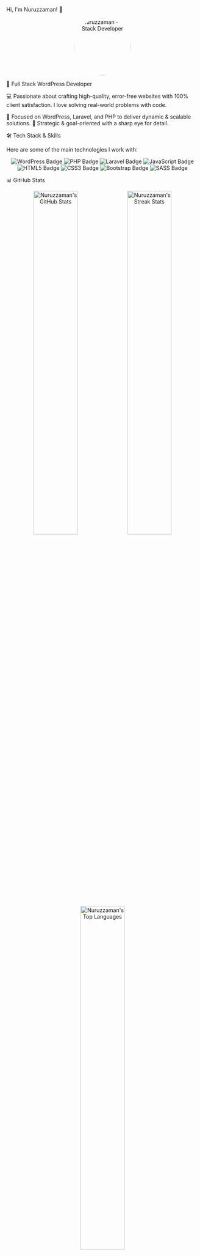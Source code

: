Hi, I'm Nuruzzaman! 👋

<p align="center">
<img src="https://avatars.githubusercontent.com/u/143626417?s=400&u=406ee741520b834ea62fe3be15be20c39aaddcc1&v=4"
alt="Nuruzzaman - Full Stack Developer"
width="150" height="150"
style="border-radius: 50%;">
</p>

🚀 Full Stack WordPress Developer

💻 Passionate about crafting high-quality, error-free websites with 100% client satisfaction. I love solving real-world problems with code.

🔎 Focused on WordPress, Laravel, and PHP to deliver dynamic & scalable solutions.
🎯 Strategic & goal-oriented with a sharp eye for detail.

🛠️ Tech Stack & Skills

Here are some of the main technologies I work with:

<p align="center">
<img src="https://img.shields.io/badge/WordPress-21759B?style=for-the-badge&logo=wordpress&logoColor=white" alt="WordPress Badge"/>
<img src="https://img.shields.io/badge/PHP-777BB4?style=for-the-badge&logo=php&logoColor=white" alt="PHP Badge"/>
<img src="https://www.google.com/search?q=https://img.shields.io/badge/Laravel-FF2D20%3Fstyle%3Dfor-the-badge%26logo%3Dlaravel%26logoColor%3Dwhite" alt="Laravel Badge"/>
<img src="https://img.shields.io/badge/JavaScript-F7DF1E?style=for-the-badge&logo=javascript&logoColor=black" alt="JavaScript Badge"/>
<img src="https://img.shields.io/badge/HTML5-E34F26?style=for-the-badge&logo=html5&logoColor=white" alt="HTML5 Badge"/>
<img src="https://img.shields.io/badge/CSS3-1572B6?style=for-the-badge&logo=css3&logoColor=white" alt="CSS3 Badge"/>
<img src="https://img.shields.io/badge/Bootstrap-7952B3?style=for-the-badge&logo=bootstrap&logoColor=white" alt="Bootstrap Badge"/>
<img src="https://img.shields.io/badge/SASS-CC6699?style=for-the-badge&logo=sass&logoColor=white" alt="SASS Badge"/>
</p>

📊 GitHub Stats

<div align="center">
<img src="https://www.google.com/search?q=https://github-readme-stats.vercel.app/api%3Fusername%3Ddevnuruzzaman%26show_icons%3Dtrue%26theme%3Dradical%26hide_border%3Dtrue" width="48%" alt="Nuruzzaman's GitHub Stats"/>
<img src="https://www.google.com/search?q=https://github-readme-streak-stats.herokuapp.com/%3Fuser%3Ddevnuruzzaman%26theme%3Dradical%26hide_border%3Dtrue" width="48%" alt="Nuruzzaman's Streak Stats"/>





<img src="https://www.google.com/search?q=https://github-readme-stats.vercel.app/api/top-langs/%3Fusername%3Ddevnuruzzaman%26layout%3Dcompact%26theme%3Dradical%26hide_border%3Dtrue" width="48%" alt="Nuruzzaman's Top Languages"/>
</div>

🌐 Connect With Me

<div align="center">
<a href="https://www.linkedin.com/in/devnuruzzaman" target="blank"><img src="https://img.shields.io/badge/LinkedIn-0077B5?style=for-the-badge&logo=linkedin&logoColor=white" alt="LinkedIn Badge"/></a>
<a href="https://twitter.com/devnuruzzamanbd" target="_blank"><img src="https://img.shields.io/badge/Twitter-1DA1F2?style=for-the-badge&logo=twitter&logoColor=white" alt="Twitter Badge"/></a>
<a href="https://www.facebook.com/devnuruzzaman.74" target="_blank"><img src="https://img.shields.io/badge/Facebook-1877F2?style=for-the-badge&logo=facebook&logoColor=white" alt="Facebook Badge"/></a>
<a href="https://www.instagram.com/devnuruzzaman.2022" target="_blank"><img src="https://img.shields.io/badge/Instagram-E4405F?style=for-the-badge&logo=instagram&logoColor=white" alt="Instagram Badge"/></a>
</div>

📧 Business Inquiries

📩 Email: nuruzzamanbce1@gmail.com
